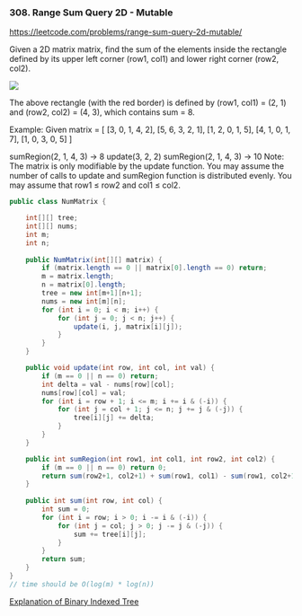 ### 308. Range Sum Query 2D - Mutable
https://leetcode.com/problems/range-sum-query-2d-mutable/

Given a 2D matrix matrix, find the sum of the elements inside the rectangle defined by its upper left corner (row1, col1) and lower right corner (row2, col2).

![](https://leetcode.com/static/images/courses/range_sum_query_2d.png)

The above rectangle (with the red border) is defined by (row1, col1) = (2, 1) and (row2, col2) = (4, 3), which contains sum = 8.

Example:
Given matrix = [
  [3, 0, 1, 4, 2],
  [5, 6, 3, 2, 1],
  [1, 2, 0, 1, 5],
  [4, 1, 0, 1, 7],
  [1, 0, 3, 0, 5]
]

sumRegion(2, 1, 4, 3) -> 8
update(3, 2, 2)
sumRegion(2, 1, 4, 3) -> 10
Note:
The matrix is only modifiable by the update function.
You may assume the number of calls to update and sumRegion function is distributed evenly.
You may assume that row1 ≤ row2 and col1 ≤ col2.


```java
public class NumMatrix {

    int[][] tree;
    int[][] nums;
    int m;
    int n;
    
    public NumMatrix(int[][] matrix) {
        if (matrix.length == 0 || matrix[0].length == 0) return;
        m = matrix.length;
        n = matrix[0].length;
        tree = new int[m+1][n+1];
        nums = new int[m][n];
        for (int i = 0; i < m; i++) {
            for (int j = 0; j < n; j++) {
                update(i, j, matrix[i][j]);
            }
        }
    }

    public void update(int row, int col, int val) {
        if (m == 0 || n == 0) return;
        int delta = val - nums[row][col];
        nums[row][col] = val;
        for (int i = row + 1; i <= m; i += i & (-i)) {
            for (int j = col + 1; j <= n; j += j & (-j)) {
                tree[i][j] += delta;
            }
        }
    }

    public int sumRegion(int row1, int col1, int row2, int col2) {
        if (m == 0 || n == 0) return 0;
        return sum(row2+1, col2+1) + sum(row1, col1) - sum(row1, col2+1) - sum(row2+1, col1);
    }
    
    public int sum(int row, int col) {
        int sum = 0;
        for (int i = row; i > 0; i -= i & (-i)) {
            for (int j = col; j > 0; j -= j & (-j)) {
                sum += tree[i][j];
            }
        }
        return sum;
    }
}
// time should be O(log(m) * log(n))
```
[Explanation of Binary Indexed Tree](https://www.topcoder.com/community/data-science/data-science-tutorials/binary-indexed-trees/)
